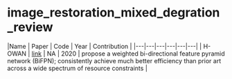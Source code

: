 # image_restoration_mixed_degration_review
|Name   | Paper  |  Code   | Year | Contribution |
|---|---|---|---|---|---|
| H-OWAN | [link](https://arxiv.org/abs/2001.10853) | NA | 2020 | propose a weighted bi-directional feature pyramid network (BiFPN); consistently achieve much better efficiency than prior art across a wide spectrum of resource constraints |
